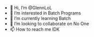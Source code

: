 - 👋 Hi, I’m @GlennLoL
- 👀 I’m interested in Batch Programs
- 🌱 I’m currently learning Batch
- 💞️ I’m looking to collaborate on No One
- 📫 How to reach me IDK

<!---
GlennLoL/GlennLoL is a ✨ special ✨ repository because its `README.md` (this file) appears on your GitHub profile.
You can click the Preview link to take a look at your changes.
--->
